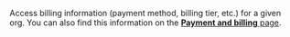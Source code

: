 Access billing information (payment method, billing tier, etc.) for a given org.
You can also find this information on the [**Payment and billing** page](/fleet/billing/).
